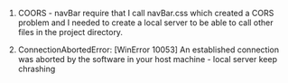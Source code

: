 1) COORS - navBar require that I call navBar.css which created a CORS problem and I needed to create a local server to be able to call other files in the project directory.

2) ConnectionAbortedError: [WinError 10053] An established connection was aborted by the software in your host machine - local server keep chrashing 